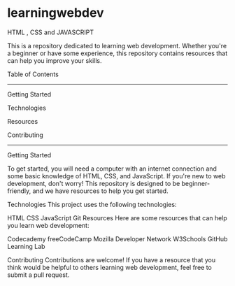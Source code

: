 # learningwebdev
HTML , CSS and JAVASCRIPT 


This is a repository dedicated to learning web development. Whether you're a beginner or have some experience, this repository contains resources that can help you improve your skills.


Table of Contents

-------------------------
Getting Started

Technologies

Resources

Contributing

-------------------------

Getting Started


To get started, you will need a computer with an internet connection and some basic knowledge of HTML, CSS, and JavaScript. If you're new to web development, don't worry! This repository is designed to be beginner-friendly, and we have resources to help you get started.

Technologies
This project uses the following technologies:

HTML
CSS
JavaScript
Git
Resources
Here are some resources that can help you learn web development:

Codecademy
freeCodeCamp
Mozilla Developer Network
W3Schools
GitHub Learning Lab

Contributing
Contributions are welcome! If you have a resource that you think would be helpful to others learning web development, feel free to submit a pull request.
